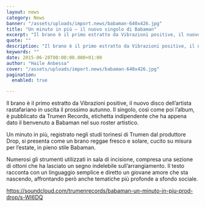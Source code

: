 ```yaml
---
layout: news
category: News
banner: "/assets/uploads/import.news/babaman-640x426.jpg"
title: "Un minuto in più – il nuovo singolo di Babaman"
excerpt: "Il brano è il primo estratto da Vibrazioni positive, il nuovo disco dell’artista rastafariano in uscita il prossimo autunno. Il singolo, così come poi l’album, è pubblicato da Trumen Records, etichetta indipendente che ha appena dato il benvenuto a Babaman nel suo roster artistico. Un minuto in più, registrato negli studi torinesi di Trumen dal [&hellip"
quote: ""
description: "Il brano è il primo estratto da Vibrazioni positive, il nuovo disco dell’artista rastafariano in uscita il prossimo autunno. Il singolo, così come poi l’album, è pubblicato da Trumen Records, etichetta indipendente che ha appena dato il benvenuto a Babaman nel suo roster artistico. Un minuto in più, registrato negli studi torinesi di Trumen dal [&hellip"
keywords: ""
date: 2015-06-28T00:00:00.000+01:00
author: "Haile Anbessa"
cover: "/assets/uploads/import.news/babaman-640x426.jpg"
pagination:
  enabled: true

---
```


[](https://hotmc.com/wp-content/uploads/2015/06/babaman.jpg)

Il brano è il primo estratto da Vibrazioni positive, il nuovo disco dell’artista rastafariano in uscita il prossimo autunno. Il singolo, così come poi l’album, è pubblicato da Trumen Records, etichetta indipendente che ha appena dato il benvenuto a Babaman nel suo roster artistico.

Un minuto in più, registrato negli studi torinesi di Trumen dal produttore Drop, si presenta come un brano reggae fresco e solare, cucito su misura per l’estate, in pieno stile Babaman.

Numerosi gli strumenti utilizzati in sala di incisione, compresa una sezione di ottoni che ha lasciato un segno indelebile sull’arrangiamento. Il testo racconta con un linguaggio semplice e diretto un giovane amore che sta nascendo, affrontando però anche tematiche più profonde a sfondo sociale.

https://soundcloud.com/trumenrecords/babaman-un-minuto-in-piu-prod-drop/s-WI6DQ